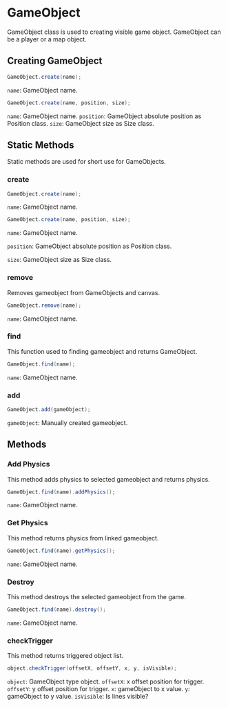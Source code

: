 # GameObject
GameObject class is used to creating visible game object. GameObject can be a player or a map object.

## Creating GameObject
```java
GameObject.create(name);
```
`name`: GameObject name.

```java
GameObject.create(name, position, size);
```
`name`: GameObject name.
`position`: GameObject absolute position as Position class.
`size`: GameObject size as Size class.

## Static Methods
Static methods are used for short use for GameObjects.

### create
```java
GameObject.create(name);
```
`name`: GameObject name.

```java
GameObject.create(name, position, size);
```
`name`: GameObject name.

`position`: GameObject absolute position as Position class.

`size`: GameObject size as Size class.

### remove
Removes gameobject from GameObjects and canvas.

```java
GameObject.remove(name);
```
`name`: GameObject name.

### find
This function used to finding gameobject and returns GameObject. 

```java
GameObject.find(name);
```
`name`: GameObject name.

### add
```java
GameObject.add(gameObject);
```
`gameObject`: Manually created gameobject.

## Methods
### Add Physics
This method adds physics to selected gameobject and returns physics. 

```java
GameObject.find(name).addPhysics();
```
`name`: GameObject name.

### Get Physics
This method returns physics from linked gameobject.

```java
GameObject.find(name).getPhysics();
```
`name`: GameObject name.

### Destroy
This method destroys the selected gameobject from the game.

```java
GameObject.find(name).destroy();
```
`name`: GameObject name.

### checkTrigger
This method returns triggered object list.
```java
object.checkTrigger(offsetX, offsetY, x, y, isVisible);
```
`object`: GameObject type object.
`offsetX`: x offset position for trigger.
`offsetY`: y offset position for trigger.
`x`: gameObject to x value.
`y`: gameObject to y value.
`isVisible`: Is lines visible?
